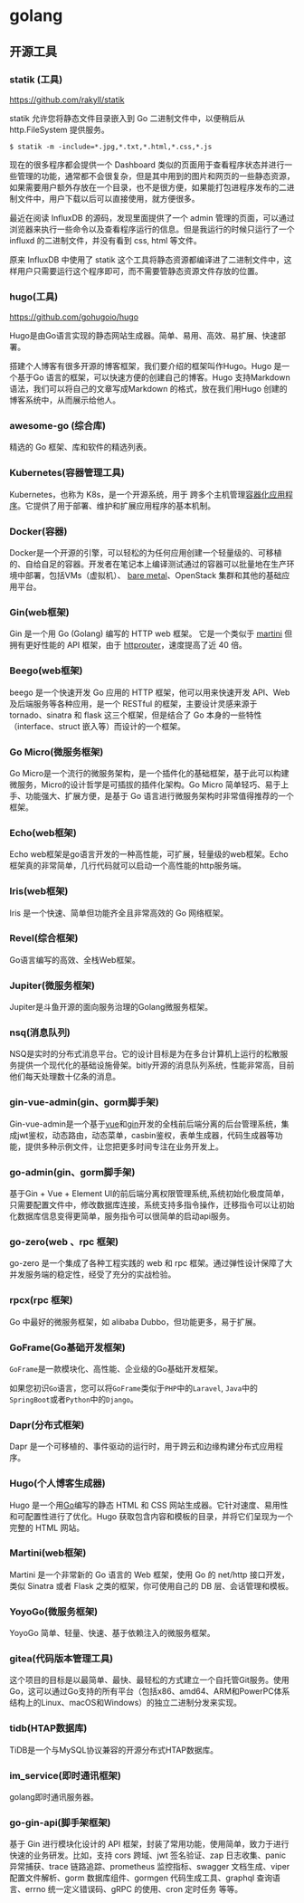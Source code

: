 # golang

## 开源工具

### statik (工具)

https://github.com/rakyll/statik

statik 允许您将静态文件目录嵌入到 Go 二进制文件中，以便稍后从 http.FileSystem 提供服务。

```
$ statik -m -include=*.jpg,*.txt,*.html,*.css,*.js
```

现在的很多程序都会提供一个 Dashboard 类似的页面用于查看程序状态并进行一些管理的功能，通常都不会很复杂，但是其中用到的图片和网页的一些静态资源，如果需要用户额外存放在一个目录，也不是很方便，如果能打包进程序发布的二进制文件中，用户下载以后可以直接使用，就方便很多。

最近在阅读 InfluxDB 的源码，发现里面提供了一个 admin 管理的页面，可以通过浏览器来执行一些命令以及查看程序运行的信息。但是我运行的时候只运行了一个 influxd 的二进制文件，并没有看到 css, html 等文件。

原来 InfluxDB 中使用了 statik 这个工具将静态资源都编译进了二进制文件中，这样用户只需要运行这个程序即可，而不需要管静态资源文件存放的位置。

### hugo(工具)

https://github.com/gohugoio/hugo

Hugo是由Go语言实现的静态网站生成器。简单、易用、高效、易扩展、快速部署。

搭建个人博客有很多开源的博客框架，我们要介绍的框架叫作Hugo。Hugo 是一个基于Go 语言的框架，可以快速方便的创建自己的博客。Hugo 支持Markdown 语法，我们可以将自己的文章写成Markdown 的格式，放在我们用Hugo 创建的博客系统中，从而展示给他人。

### awesome-go (综合库)

精选的 Go 框架、库和软件的精选列表。

### Kubernetes(容器管理工具)

Kubernetes，也称为 K8s，是一个开源系统，用于 跨多个主机管理[容器化应用程序](https://link.zhihu.com/?target=https%3A//kubernetes.io/docs/concepts/overview/what-is-kubernetes)。它提供了用于部署、维护和扩展应用程序的基本机制。

### Docker(容器)

Docker是一个开源的引擎，可以轻松的为任何应用创建一个轻量级的、可移植的、自给自足的容器。开发者在笔记本上编译测试通过的容器可以批量地在生产环境中部署，包括VMs（虚拟机）、 [bare metal](https://link.zhihu.com/?target=http%3A//www.whatis.com.cn/word\_5275.htm)、OpenStack 集群和其他的基础应用平台。

### Gin(web框架)

Gin 是一个用 Go (Golang) 编写的 HTTP web 框架。 它是一个类似于 [martini](https://link.zhihu.com/?target=https%3A//github.com/go-martini/martini) 但拥有更好性能的 API 框架，由于 [httprouter](https://link.zhihu.com/?target=https%3A//github.com/julienschmidt/httprouter)，速度提高了近 40 倍。

### Beego(web框架)

beego 是一个快速开发 Go 应用的 HTTP 框架，他可以用来快速开发 API、Web 及后端服务等各种应用，是一个 RESTful 的框架，主要设计灵感来源于 tornado、sinatra 和 flask 这三个框架，但是结合了 Go 本身的一些特性（interface、struct 嵌入等）而设计的一个框架。

### Go Micro(微服务框架)

Go Micro是一个流行的微服务架构，是一个插件化的基础框架，基于此可以构建微服务，Micro的设计哲学是可插拔的插件化架构。Go Micro 简单轻巧、易于上手、功能强大、扩展方便，是基于 Go 语言进行微服务架构时非常值得推荐的一个框架。

### Echo(web框架)

Echo web框架是go语言开发的一种高性能，可扩展，轻量级的web框架。Echo框架真的非常简单，几行代码就可以启动一个高性能的http服务端。

### Iris(web框架)

Iris 是一个快速、简单但功能齐全且非常高效的 Go 网络框架。

### Revel(综合框架)

Go语言编写的高效、全栈Web框架。

### Jupiter(微服务框架)

Jupiter是斗鱼开源的面向服务治理的Golang微服务框架。

### nsq(消息队列)

NSQ是实时的分布式消息平台。它的设计目标是为在多台计算机上运行的松散服务提供一个现代化的基础设施骨架。bitly开源的消息队列系统，性能非常高，目前他们每天处理数十亿条的消息。

### gin-vue-admin(gin、gorm脚手架)

Gin-vue-admin是一个基于[vue](https://link.zhihu.com/?target=https%3A//vuejs.org)和[gin](https://link.zhihu.com/?target=https%3A//gin-gonic.com)开发的全栈前后端分离的后台管理系统，集成jwt鉴权，动态路由，动态菜单，casbin鉴权，表单生成器，代码生成器等功能，提供多种示例文件，让您把更多时间专注在业务开发上。

### go-admin(gin、gorm脚手架)

基于Gin + Vue + Element UI的前后端分离权限管理系统,系统初始化极度简单，只需要配置文件中，修改数据库连接，系统支持多指令操作，迁移指令可以让初始化数据库信息变得更简单，服务指令可以很简单的启动api服务。

### go-zero(web 、rpc 框架)

go-zero 是一个集成了各种工程实践的 web 和 rpc 框架。通过弹性设计保障了大并发服务端的稳定性，经受了充分的实战检验。

### rpcx(rpc 框架)

Go 中最好的微服务框架，如 alibaba Dubbo，但功能更多，易于扩展。

### GoFrame(Go基础开发框架)

`GoFrame`是一款模块化、高性能、企业级的Go基础开发框架。

如果您初识`Go`语言，您可以将`GoFrame`类似于`PHP`中的`Laravel`, `Java`中的`SpringBoot`或者`Python`中的`Django`。

### Dapr(分布式框架)

Dapr 是一个可移植的、事件驱动的运行时，用于跨云和边缘构建分布式应用程序。

### Hugo(个人博客生成器)

Hugo 是一个用[Go](https://link.zhihu.com/?target=https%3A//golang.org)编写的静态 HTML 和 CSS 网站生成器。它针对速度、易用性和可配置性进行了优化。Hugo 获取包含内容和模板的目录，并将它们呈现为一个完整的 HTML 网站。

### Martini(web框架)

Martini 是一个非常新的 Go 语言的 Web 框架，使用 Go 的 net/http 接口开发，类似 Sinatra 或者 Flask 之类的框架，你可使用自己的 DB 层、会话管理和模板。

### YoyoGo(微服务框架)

YoyoGo 简单、轻量、快速、基于依赖注入的微服务框架。

### gitea(代码版本管理工具)

这个项目的目标是以最简单、最快、最轻松的方式建立一个自托管Git服务。使用Go，这可以通过Go支持的所有平台（包括x86、amd64、ARM和PowerPC体系结构上的Linux、macOS和Windows）的独立二进制分发来实现。

### tidb(HTAP数据库)

TiDB是一个与MySQL协议兼容的开源分布式HTAP数据库。

### im\_service(即时通讯框架)

golang即时通讯服务器。

### go-gin-api(脚手架框架)

基于 Gin 进行模块化设计的 API 框架，封装了常用功能，使用简单，致力于进行快速的业务研发。比如，支持 cors 跨域、jwt 签名验证、zap 日志收集、panic 异常捕获、trace 链路追踪、prometheus 监控指标、swagger 文档生成、viper 配置文件解析、gorm 数据库组件、gormgen 代码生成工具、graphql 查询语言、errno 统一定义错误码、gRPC 的使用、cron 定时任务 等等。
